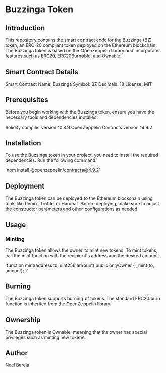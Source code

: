 

# Buzzinga Token

## Introduction

This repository contains the smart contract code for the Buzzinga (BZ) token, an ERC-20 compliant token deployed on the Ethereum blockchain. The Buzzinga token is based on the OpenZeppelin library and incorporates features such as ERC20, ERC20Burnable, and Ownable.

## Smart Contract Details

Smart Contract Name: Buzzinga
Symbol: BZ
Decimals: 18
License: MIT

## Prerequisites

Before you begin working with the Buzzinga token, ensure you have the necessary tools and dependencies installed:

Solidity compiler version ^0.8.9
OpenZeppelin Contracts version ^4.9.2

## Installation

To use the Buzzinga token in your project, you need to install the required dependencies. Run the following command:

'npm install @openzeppelin/contracts@4.9.2'

## Deployment
The Buzzinga token can be deployed to the Ethereum blockchain using tools like Remix, Truffle, or Hardhat. Before deploying, make sure to adjust the constructor parameters and other configurations as needed.

## Usage
### Minting

The Buzzinga token allows the owner to mint new tokens. To mint tokens, call the mint function with the recipient's address and the desired amount.

'function mint(address to, uint256 amount) public onlyOwner {
    _mint(to, amount);
}'

## Burning
The Buzzinga token supports burning of tokens. The standard ERC20 burn function is inherited from the OpenZeppelin library.

## Ownership
The Buzzinga token is Ownable, meaning that the owner has special privileges such as minting new tokens.

## Author 

Neel Bareja